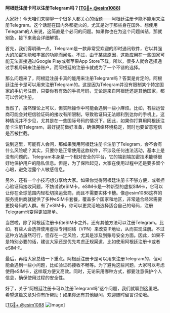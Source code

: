 **阿根廷注册卡可以注册Telegram吗？[[TG💪+ @esim1088](https://t.me/s/esim1088)]**

大家好！今天咱们来聊聊一个很多人都关心的话题——阿根廷注册卡能不能用来注册Telegram。这个话题在国内外都挺火的，尤其是对于那些身在国外、想使用Telegram的人来说，这简直是个必问的问题。如果你也在为这个问题纠结，那就别急，接下来我会详细解答。

首先，我们得明确一点，Telegram是一款非常受欢迎的即时通讯软件，它以其强大的加密功能和丰富的功能而闻名。不过，由于某些原因，这款应用在一些国家可能无法直接通过Google Play或者苹果App Store下载。所以，很多人就会选择通过手机号码来注册账户。而阿根廷的注册卡就成为了一个不错的选择。

那么问题来了，阿根廷注册卡真的能用来注册Telegram吗？答案是肯定的。阿根廷注册卡是可以用来注册Telegram的。这是因为Telegram并没有限制某个特定国家的手机号注册，只要你有有效的手机号码，无论是来自阿根廷还是其他国家，都可以尝试注册。

当然了，虽然理论上可以，但实际操作中可能会遇到一些小麻烦。比如，有些运营商可能会对短信验证码的接收有所限制，导致验证码无法顺利到达你的手机上。这种情况并不少见，尤其是在一些国际号码的情况下。因此，如果你打算用阿根廷注册卡注册Telegram，最好提前做好准备，确保网络环境稳定，同时也要留意短信是否被拦截。

说到这里，可能有人会问，那如果我用阿根廷注册卡注册了Telegram，会不会有什么风险呢？其实，只要你是正常使用这款软件，不涉及任何违法活动，基本上是没有问题的。Telegram本身是一个相对安全的平台，它的端到端加密技术能够很好地保护用户的隐私信息。但是，为了保险起见，大家在使用过程中还是要多留个心眼，避免泄露个人敏感信息。

另外，还有一个小技巧想分享给大家。如果你觉得阿根廷注册卡不够方便，或者担心验证码接收问题，不妨试试eSIM卡。eSIM卡是一种新型的虚拟SIM卡，它可以让你在全球范围内轻松切换运营商，而且不需要实体卡槽。像@esim1088这样的服务提供商就提供了多种eSIM卡套餐，覆盖多个国家和地区，非常适合经常需要更换号码的人群。有了eSIM卡，你可以更灵活地选择适合自己的号码，注册Telegram也变得更加简单。

当然啦，除了阿根廷注册卡和eSIM卡之外，还有其他方法可以注册Telegram。比如，有些人会选择使用虚拟专用网络（VPN）来改变IP地址，从而实现注册。不过这种方法虽然可行，但存在一定风险，尤其是涉及到账号安全方面。因此，如果不是特别必要的话，建议大家还是优先考虑正规渠道，比如使用阿根廷注册卡或者eSIM卡。

最后，再给大家总结一下重点。阿根廷注册卡是可以用来注册Telegram的，但可能会遇到一些小问题，比如验证码接收不畅等。为了避免这些问题，大家可以考虑使用eSIM卡，这样既方便又高效。同时，无论采用哪种方式，都要注意保护个人信息，确保使用过程的安全性。

好了，关于“阿根廷注册卡可以注册Telegram吗”这个问题，我们就聊到这里吧。希望这篇文章对你有所帮助！如果你还有其他疑问，欢迎随时留言讨论哦。

[[TG💪+ @esim1088](https://t.me/s/esim1088) ![Image](https://i.postimg.cc/4NQfJmqS/Snipaste-2025-05-13-00-14-12.png)]